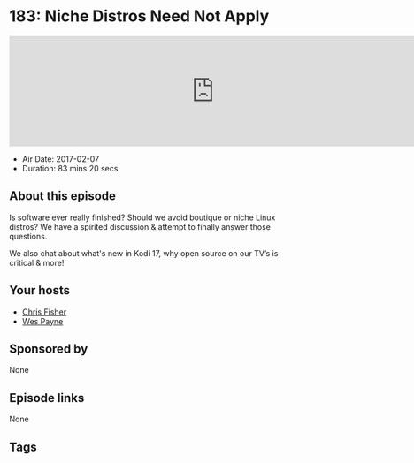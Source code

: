 # 183: Niche Distros Need Not Apply

<iframe src="https://player.fireside.fm/v2/RUkczH-V+ljwHuppP?theme=dark" width="740" height="200" frameborder="0" scrolling="no"></iframe>

* Air Date: 2017-02-07
* Duration: 83 mins 20 secs

## About this episode

Is software ever really finished? Should we avoid boutique or niche Linux distros? We have a spirited discussion & attempt to finally answer those questions.

We also chat about what's new in Kodi 17, why open source on our TV’s is critical & more!

## Your hosts
* [Chris Fisher](https://linuxunplugged.com/hosts/chrislas)
* [Wes Payne](https://linuxunplugged.com/hosts/wes)

## Sponsored by

None



## Episode links

None



## Tags

